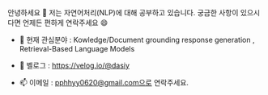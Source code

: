 안녕하세요 👋 
저는 자연어처리(NLP)에 대해 공부하고 있습니다. 궁금한 사항이 있으시다면 언제든 편하게 연락주세요 😄

- 🌱 현재 관심분야 : Kowledge/Document grounding response generation , Retrieval-Based Language Models 

- 💬 벨로그 : https://velog.io/@dasiy

- 📫 이메일 : pphhyy0620@gmail.com으로 연락주세요.
<!--
**pphhyy0620/pphhyy0620** is a ✨ _special_ ✨ repository because its `README.md` (this file) appears on your GitHub profile.
\
Here are some ideas to get you started:

- 🔭 I’m currently working on ...
- 🌱 I’m currently learning ...
- 👯 I’m looking to collaborate on ...
- 🤔 I’m looking for help with ...
- 💬 Ask me about ...
- 📫 How to reach me: ...
- 😄 Pronouns: ...
- ⚡ Fun fact: ...
-->
